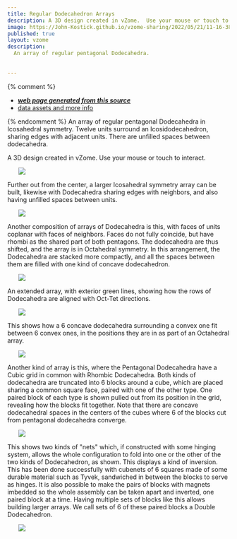 ```yaml
---
title: Regular Dodecahedron Arrays
description: A 3D design created in vZome.  Use your mouse or touch to interact.
image: https://John-Kostick.github.io/vzome-sharing/2022/05/21/11-16-38-Regular-Dodecahedron-Array/Regular-Dodecahedron-Array.png
published: true
layout: vzome
description:
  An array of regular pentagonal Dodecahedra.
  
  
---
```


{% comment %}
 - [***web page generated from this source***](<https://John-Kostick.github.io/vzome-sharing/2022/05/21/Regular-Dodecahedron-Array-11-16-38.html>)
 - [data assets and more info](<https://github.com/John-Kostick/vzome-sharing/tree/main/2022/05/21/11-16-38-Regular-Dodecahedron-Array/>)
 
{% endcomment %}
  An array of regular pentagonal Dodecahedra in Icosahedral symmetry. Twelve units surround an Icosidodecahedron, sharing edges with adjacent units. There are unfilled spaces between dodecahedra.   

A 3D design created in vZome.  Use your mouse or touch to interact.

<vzome-viewer style="width: 87%; height: 60vh; margin: 5%"
       src="https://John-Kostick.github.io/vzome-sharing/2022/05/21/11-16-38-Regular-Dodecahedron-Array/Regular-Dodecahedron-Array.vZome" >
  <img src="https://John-Kostick.github.io/vzome-sharing/2022/05/21/11-16-38-Regular-Dodecahedron-Array/Regular-Dodecahedron-Array.png" />
</vzome-viewer>

Further out from the center, a larger Icosahedral symmetry array can be built, likewise with Dodecahedra sharing edges with neighbors, and also having unfilled spaces between units.  

<vzome-viewer style="width: 87%; height: 60vh; margin: 5%"
      src="https://John-Kostick.github.io/vzome-sharing/2022/05/21/10-38-32-Giant-dideca-array/Giant-dideca-array.vZome" >
 <img src="https://John-Kostick.github.io/vzome-sharing/2022/05/21/10-38-32-Giant-dideca-array/Giant-dideca-array.png" />
</vzome-viewer>

Another composition of arrays of Dodecahedra is this, with faces of units coplanar with faces of neighbors.  Faces do not fully coincide, but have rhombi as the shared part of both pentagons.  The dodecahedra are thus shifted, and the array is in Octahedral symmetry.  In this arrangement, the Dodecahedra are stacked more compactly, and all the spaces between them are filled with one kind of concave dodecahedron. 

<vzome-viewer style="width: 87%; height: 60vh; margin: 5%"
      src="https://John-Kostick.github.io/vzome-sharing/2022/05/21/09-50-52-Stacked-Dodecahedra/Stacked-Dodecahedra.vZome" >
 <img src="https://John-Kostick.github.io/vzome-sharing/2022/05/21/09-50-52-Stacked-Dodecahedra/Stacked-Dodecahedra.png" />
</vzome-viewer>

An extended array, with exterior green lines, showing how the rows of Dodecahedra are aligned with Oct-Tet directions.  

<vzome-viewer style="width: 87%; height: 60vh; margin: 5%"
      src="https://John-Kostick.github.io/vzome-sharing/2022/05/21/09-53-37-Dodeca-array/Dodeca-array.vZome" >
 <img src="https://John-Kostick.github.io/vzome-sharing/2022/05/21/09-53-37-Dodeca-array/Dodeca-array.png" />
</vzome-viewer>

This shows how a 6 concave dodecahedra surrounding a convex one fit between 6 convex ones, in the positions they are in as part of an Octahedral array.

<vzome-viewer style="width: 87%; height: 60vh; margin: 5%"
      src="https://John-Kostick.github.io/vzome-sharing/2022/05/21/09-52-29-Dodeca-array-2/Dodeca-array-2.vZome" >
 <img src="https://John-Kostick.github.io/vzome-sharing/2022/05/21/09-52-29-Dodeca-array-2/Dodeca-array-2.png" />
</vzome-viewer>

Another kind of array is this, where the Pentagonal Dodecahedra have a Cubic grid in common with Rhombic Dodecahedra.  Both kinds of dodecahedra are truncated into 6 blocks around a cube, which are placed sharing a common square face, paired with one of the other type.  One paired block of each type is shown pulled out from its position in the grid, revealing how the blocks fit together.  Note that there are concave dodecahedral spaces in the centers of the cubes where 6 of the blocks cut from pentagonal dodecahedra converge.  

<vzome-viewer style="width: 87%; height: 60vh; margin: 5%"
      src="https://John-Kostick.github.io/vzome-sharing/2022/05/21/09-56-28-Double-dodeca-2/Double-dodeca-2.vZome" >
 <img src="https://John-Kostick.github.io/vzome-sharing/2022/05/21/09-56-28-Double-dodeca-2/Double-dodeca-2.png" />
</vzome-viewer>

This shows two kinds of "nets" which, if constructed with some hinging system, allows the whole configuration to fold into one or the other of the two kinds of Dodecahedron, as shown.  This displays a kind of inversion. This has been done successfully with cubenets of 6 squares made of some durable material such as Tyvek, sandwiched in between the blocks to serve as hinges.  It is also possible to make the pairs of blocks with magnets imbedded so the whole assembly can be taken apart and inverted, one paired block at a time. Having multiple sets of blocks like this allows building larger arrays. We call sets of 6 of these paired blocks a Double Dodecahedron.

<vzome-viewer style="width: 87%; height: 60vh; margin: 5%"
      src="https://John-Kostick.github.io/vzome-sharing/2022/05/21/09-57-49-Nets/Nets.vZome" >
 <img src="https://John-Kostick.github.io/vzome-sharing/2022/05/21/09-57-49-Nets/Nets.png" />
</vzome-viewer>







